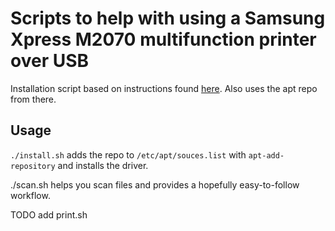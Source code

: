 # Scripts to help with using a Samsung Xpress M2070 multifunction printer over USB

Installation script based on instructions found [here](http://www.bchemnet.com/suldr/). Also uses the apt repo from there.

## Usage

`./install.sh` adds the repo to `/etc/apt/souces.list` with `apt-add-repository` and installs the driver.

./scan.sh helps you scan files and provides a hopefully easy-to-follow workflow.

TODO add print.sh
